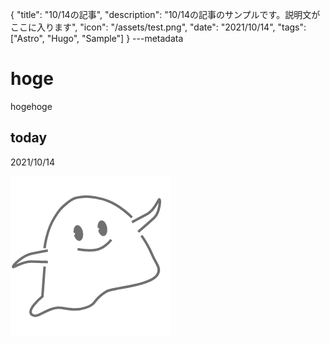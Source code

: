 {
  "title": "10/14の記事",
  "description": "10/14の記事のサンプルです。説明文がここに入ります",
  "icon": "/assets/test.png",
  "date": "2021/10/14",
  "tags": ["Astro", "Hugo", "Sample"]
}
---metadata

# hoge
hogehoge

## today
2021/10/14

![img](/assets/test.png)